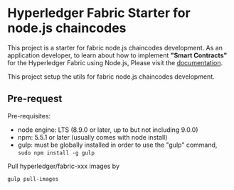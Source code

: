 # Hyperledger Fabric Starter for node.js chaincodes

This project is a starter for fabric node.js chaincodes development.
As an application developer, to learn about how to implement **"Smart Contracts"** for the Hyperledger Fabric using Node.js, Please visit the [documentation](https://fabric-shim.github.io/).

This project setup the utils for fabric node.js chaincodes development.

## Pre-request

Pre-requisites:
* node engine: LTS (8.9.0 or later, up to but not including 9.0.0)
* npm: 5.5.1 or later (usually comes with node install)
* gulp: must be globally installed in order to use the "gulp" command, `sudo npm install -g gulp`

Pull hyperledger/fabric-xxx images by
```
gulp pull-images
```
